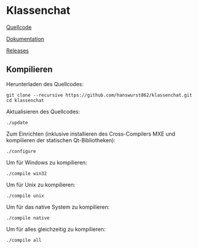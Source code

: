 # Klassenchat

[Quellcode](https://github.com/hanswurst862/klassenchat)

[Dokumentation](https://hanswurst862.github.io/klassenchat)

[Releases](https://github.com/hanswurst862/klassenchat/releases)

## Kompilieren
Herunterladen des Quellcodes:

    git clone --recursive https://github.com/hanswurst862/klassenchat.git
    cd klassenchat
    
Aktualisieren des Quellcodes:
    
    ./update
    
Zum Einrichten (inklusive installieren des Cross-Compilers MXE und kompilieren der statischen Qt-Bibliotheken):

    ./configure

Um für Windows zu kompilieren:

    ./compile win32

Um für Unix zu kompilieren:

    ./compile unix
    
Um für das native System zu kompilieren:

    ./compile native
    
Um für alles gleichzeitig zu kompilieren:
    
    ./compile all
